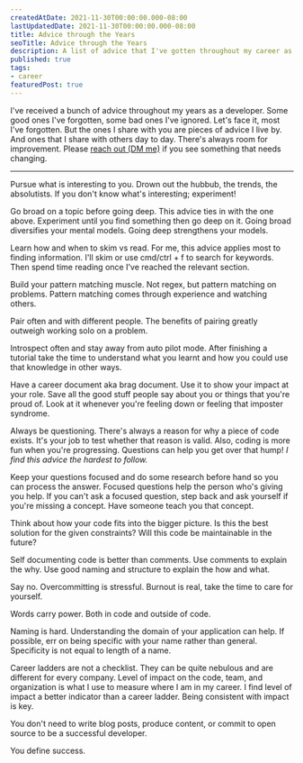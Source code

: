 ```yaml
---
createdAtDate: 2021-11-30T00:00:00.000-08:00
lastUpdatedDate: 2021-11-30T00:00:00.000-08:00
title: Advice through the Years
seoTitle: Advice through the Years
description: A list of advice that I've gotten throughout my career as a developer.
published: true
tags:
- career
featuredPost: true
---
```


I've received a bunch of advice throughout my years as a developer. Some good ones I've forgotten, some bad ones I've ignored. Let's face it, most I've forgotten. But the ones I share with you are pieces of advice I live by. And ones that I share with others day to day. There's always room for improvement. Please [reach out (DM me)](https://twitter.com/JonoYeong) if you see something that needs changing.

---

Pursue what is interesting to you. Drown out the hubbub, the trends, the absolutists. If you don't know what's interesting; experiment!

Go broad on a topic before going deep. This advice ties in with the one above. Experiment until you find something then go deep on it. Going broad diversifies your mental models. Going deep strengthens your models.

Learn how and when to skim vs read. For me, this advice applies most to finding information. I'll skim or use cmd/ctrl + f to search for keywords. Then spend time reading once I've reached the relevant section.

Build your pattern matching muscle. Not regex, but pattern matching on problems. Pattern matching comes through experience and watching others.

Pair often and with different people. The benefits of pairing greatly outweigh working solo on a problem.

Introspect often and stay away from auto pilot mode. After finishing a tutorial take the time to understand what you learnt and how you could use that knowledge in other ways.

Have a career document aka brag document. Use it to show your impact at your role. Save all the good stuff people say about you or things that you're proud of. Look at it whenever you're feeling down or feeling that imposter syndrome.

Always be questioning. There's always a reason for why a piece of code exists. It's your job to test whether that reason is valid. Also, coding is more fun when you're progressing. Questions can help you get over that hump! *I find this advice the hardest to follow.*

Keep your questions focused and do some research before hand so you can process the answer. Focused questions help the person who's giving you help. If you can't ask a focused question, step back and ask yourself if you're missing a concept. Have someone teach you that concept.

Think about how your code fits into the bigger picture. Is this the best solution for the given constraints? Will this code be maintainable in the future?

Self documenting code is better than comments. Use comments to explain the why. Use good naming and structure to explain the how and what.

Say no. Overcommitting is stressful. Burnout is real, take the time to care for yourself.

Words carry power. Both in code and outside of code.

Naming is hard. Understanding the domain of your application can help. If possible, err on being specific with your name rather than general. Specificity is not equal to length of a name.

Career ladders are not a checklist. They can be quite nebulous and are different for every company. Level of impact on the code, team, and organization is what I use to measure where I am in my career. I find level of impact a better indicator than a career ladder. Being consistent with impact is key.

You don't need to write blog posts, produce content, or commit to open source to be a successful developer.

You define success.